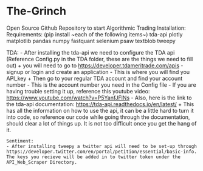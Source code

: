 # The-Grinch
Open Source Github Repository to start Algorithmic Trading 
Installation:
  Requirements: (pip install ~each of the following items~)
    tda-api
    plotly
    matplotlib
    pandas
    numpy
    fastquant
    selenium
    psaw
    textblob
    tweepy
    
   TDA: 
    - After installing the tda-api we need to configure the TDA api (Reference Config.py in the TDA folder, these are the things we need to fill out)
      + you will need to go to https://developer.tdameritrade.com/apis
        - signup or login and create an application
        - This is where you will find you API_key
      + Then go to your regular TDA account and find your account number
        - This is the account number you need in the Config file
    - If you are having trouble setting it up, reference this youtube video: https://www.youtube.com/watch?v=P5YanfJFlNs
    - Also, here is the link to the tda-api documentation: https://tda-api.readthedocs.io/en/latest/
      + This has all the information on how to use the api, it can be a little hard to turn it into code, so reference our code while going
        through the documentation, should clear a lot of things up. It is not too difficult once you get the hang of it.
      
    Sentiment:
    - After installing tweepy a twitter api will need to be set-up through https://developer.twitter.com/en/portal/petition/essential/basic-info. The keys you recieve will be added in to twitter token under the API_Web_Scraper Directory. 
